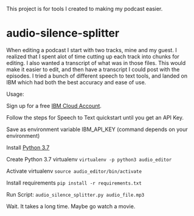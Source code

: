 This project is for tools I created to making my podcast easier.

# audio-silence-splitter

When editing a podcast I start with two tracks, mine and my guest. I realized that I spent alot of time cutting up each track into chunks for editing.
I also wanted a transcript of what was in those files. This would make it easier to edit, and then have a transcript I could post with the episodes.
I tried a bunch of different speech to text tools, and landed on IBM which had both the best accuracy and ease of use.

Usage:

Sign up for a free [IBM Cloud Account](https://cloud.ibm.com/services/speech-to-text/). 

Follow the steps for Speech to Text quickstart until you get an API Key.

Save as environment variable IBM_API_KEY (command depends on your environment)

Install [Python 3.7](https://www.python.org/downloads/release/python-370/)

Create Python 3.7 virtualenv ```virtualenv -p python3 audio_editor```

Activate virtualenv ```source audio_editor/bin/activate```

Install requirements ```pip install -r requirements.txt```

Run Script: ```audio_silence_splitter.py audio_file.mp3```

Wait. It takes a long time. Maybe go watch a movie. 